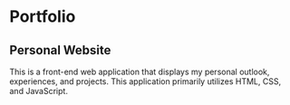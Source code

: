 # Portfolio

## Personal Website
This is a front-end web application that displays my personal outlook, experiences, and projects. 
This application primarily utilizes HTML, CSS, and JavaScript.
